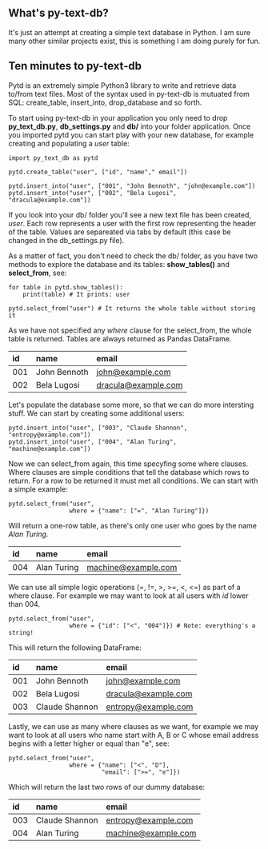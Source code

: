 ## What's py-text-db?
It's just an attempt at creating a simple text database in Python. I am sure many other similar projects exist, this is something I am doing purely for fun.

## Ten minutes to py-text-db
Pytd is an extremely simple Python3 library to write and retrieve data to/from text files. Most of the syntax used in py-text-db is mutuated from SQL: create_table, insert_into, drop_database and so forth.

To start using py-text-db in your application you only need to drop **py_text_db.py**, **db_settings.py** and **db/** into your folder application. Once you imported pytd you can start play with your new database, for example creating and populating a *user* table:

    import py_text_db as pytd

    pytd.create_table("user", ["id", "name"," email"])

    pytd.insert_into("user", ["001", "John Bennoth", "john@example.com"])
    pytd.insert_into("user", ["002", "Bela Lugosi", "dracula@example.com"])

If you look into your db/ folder you'll see a new text file has been created, *user*. Each row represents a user with the first row representing the header of the table. Values are separeated via tabs by default (this case be changed in the db_settings.py file).

As a matter of fact, you don't need to check the db/ folder, as you have two methods to explore the database and its tables: **show_tables()** and **select_from**, see:

    for table in pytd.show_tables():
        print(table) # It prints: user

    pytd.select_from("user") # It returns the whole table without storing it

As we have not specified any *where* clause for the select_from, the whole table is returned. Tables are always returned as Pandas DataFrame.

| id | name | email |
| :------------- | :------------- | :------------- |
| 001 | John Bennoth | john@example.com |
| 002 | Bela Lugosi | dracula@example.com |

Let's populate the database some more, so that we can do more intersting stuff. We can start by creating some additional users:

    pytd.insert_into("user", ["003", "Claude Shannon", "entropy@example.com"])
    pytd.insert_into("user", ["004", "Alan Turing", "machine@example.com"])

Now we can select_from again, this time specyfing some where clauses. Where clauses are simple conditions that tell the database which rows to return. For a row to be returned it must met all conditions. We can start with a simple example:

    pytd.select_from("user",
                     where = {"name": ["=", "Alan Turing"]})

Will return a one-row table, as there's only one user who goes by the name *Alan Turing*.

| id | name | email |
| :------------- | :------------- | :------------- |
| 004 | Alan Turing | machine@example.com |

We can use all simple logic operations (=, !=, >, >=, <, <=) as part of a where clause. For example we may want to look at all users with *id* lower than 004.

    pytd.select_from("user",
                     where = {"id": ["<", "004"]}) # Note: everything's a string!

This will return the following DataFrame:

| id | name | email |
| :------------- | :------------- | :------------- |
| 001 | John Bennoth | john@example.com |
| 002 | Bela Lugosi | dracula@example.com |   
| 003 | Claude Shannon | entropy@example.com |           

Lastly, we can use as many where clauses as we want, for example we may want to look at all users who name start with A, B or C whose email address begins with a letter higher or equal than "e", see:

    pytd.select_from("user",
                     where = {"name": ["<", "D"],
                              "email": [">=", "e"]})

Which will return the last two rows of our dummy database:

| id | name | email |
| :------------- | :------------- | :------------- |
| 003 | Claude Shannon | entropy@example.com |
| 004 | Alan Turing | machine@example.com |
